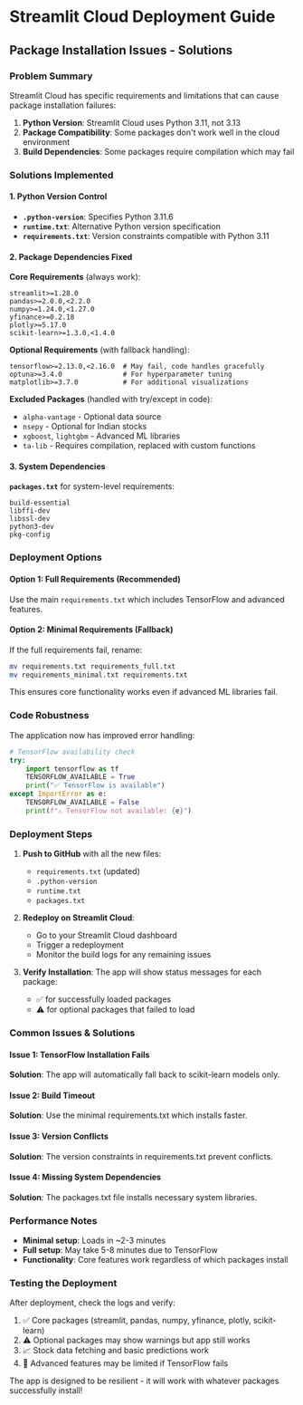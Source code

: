 # Streamlit Cloud Deployment Guide

## Package Installation Issues - Solutions

### Problem Summary
Streamlit Cloud has specific requirements and limitations that can cause package installation failures:

1. **Python Version**: Streamlit Cloud uses Python 3.11, not 3.13
2. **Package Compatibility**: Some packages don't work well in the cloud environment
3. **Build Dependencies**: Some packages require compilation which may fail

### Solutions Implemented

#### 1. Python Version Control
- **`.python-version`**: Specifies Python 3.11.6
- **`runtime.txt`**: Alternative Python version specification
- **`requirements.txt`**: Version constraints compatible with Python 3.11

#### 2. Package Dependencies Fixed

**Core Requirements** (always work):
```
streamlit>=1.28.0
pandas>=2.0.0,<2.2.0
numpy>=1.24.0,<1.27.0
yfinance>=0.2.18
plotly>=5.17.0
scikit-learn>=1.3.0,<1.4.0
```

**Optional Requirements** (with fallback handling):
```
tensorflow>=2.13.0,<2.16.0  # May fail, code handles gracefully
optuna>=3.4.0               # For hyperparameter tuning
matplotlib>=3.7.0           # For additional visualizations
```

**Excluded Packages** (handled with try/except in code):
- `alpha-vantage` - Optional data source
- `nsepy` - Optional for Indian stocks
- `xgboost`, `lightgbm` - Advanced ML libraries
- `ta-lib` - Requires compilation, replaced with custom functions

#### 3. System Dependencies
**`packages.txt`** for system-level requirements:
```
build-essential
libffi-dev
libssl-dev
python3-dev
pkg-config
```

### Deployment Options

#### Option 1: Full Requirements (Recommended)
Use the main `requirements.txt` which includes TensorFlow and advanced features.

#### Option 2: Minimal Requirements (Fallback)
If the full requirements fail, rename:
```bash
mv requirements.txt requirements_full.txt
mv requirements_minimal.txt requirements.txt
```

This ensures core functionality works even if advanced ML libraries fail.

### Code Robustness

The application now has improved error handling:

```python
# TensorFlow availability check
try:
    import tensorflow as tf
    TENSORFLOW_AVAILABLE = True
    print("✅ TensorFlow is available")
except ImportError as e:
    TENSORFLOW_AVAILABLE = False
    print(f"⚠️ TensorFlow not available: {e}")
```

### Deployment Steps

1. **Push to GitHub** with all the new files:
   - `requirements.txt` (updated)
   - `.python-version`
   - `runtime.txt`
   - `packages.txt`

2. **Redeploy on Streamlit Cloud**:
   - Go to your Streamlit Cloud dashboard
   - Trigger a redeployment
   - Monitor the build logs for any remaining issues

3. **Verify Installation**:
   The app will show status messages for each package:
   - ✅ for successfully loaded packages
   - ⚠️ for optional packages that failed to load

### Common Issues & Solutions

#### Issue 1: TensorFlow Installation Fails
**Solution**: The app will automatically fall back to scikit-learn models only.

#### Issue 2: Build Timeout
**Solution**: Use the minimal requirements.txt which installs faster.

#### Issue 3: Version Conflicts
**Solution**: The version constraints in requirements.txt prevent conflicts.

#### Issue 4: Missing System Dependencies
**Solution**: The packages.txt file installs necessary system libraries.

### Performance Notes

- **Minimal setup**: Loads in ~2-3 minutes
- **Full setup**: May take 5-8 minutes due to TensorFlow
- **Functionality**: Core features work regardless of which packages install

### Testing the Deployment

After deployment, check the logs and verify:

1. ✅ Core packages (streamlit, pandas, numpy, yfinance, plotly, scikit-learn)
2. ⚠️ Optional packages may show warnings but app still works
3. 📈 Stock data fetching and basic predictions work
4. 🔮 Advanced features may be limited if TensorFlow fails

The app is designed to be resilient - it will work with whatever packages successfully install! 